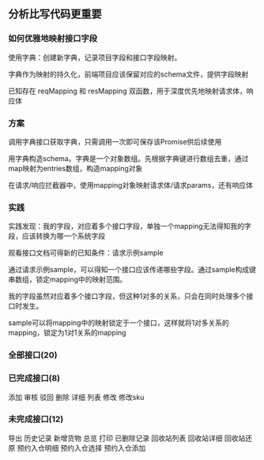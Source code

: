 ## 分析比写代码更重要

### 如何优雅地映射接口字段

使用字典：创建新字典，记录项目字段和接口字段映射。

字典作为映射的持久化，前端项目应该保留对应的schema文件，提供字段映射

已知存在 reqMapping 和 resMapping 双函数，用于深度优先地映射请求体，响应体

### 方案

调用字典接口获取字典，只需调用一次即可保存该Promise供后续使用

用字典构造schema。字典是一个对象数组。先根据字典键进行数组去重，通过map映射为entries数组，构造mapping对象

在请求/响应拦截器中，使用mapping对象映射请求体/请求params，还有响应体

### 实践

实践发现：我的字段，对应着多个接口字段，单独一个mapping无法得知我的字段，应该转换为哪一个系统字段

观看接口文档可得新的已知条件：请求示例sample

通过请求示例sample，可以得知一个接口应该传递哪些字段。通过sample构成键串数组，锁定mapping中的映射范围。

我的字段虽然对应着多个接口字段，但这种1对多的关系，只会在同时处理多个接口时发生。

sample可以将mapping中的映射锁定于一个接口，这样就将1对多关系的mapping，锁定为1对1关系的mapping


### 全部接口(20)
### 已完成接口(8)
  添加
  审核
  驳回
  删除
  详细
  列表
  修改
  修改sku



### 未完成接口(12)
  导出
  历史记录
  新增货物
  总览
  打印
  已删除记录
  回收站列表
  回收站详细
  回收站还原
  预约入仓明细
  预约入仓选择
  预约入仓添加
